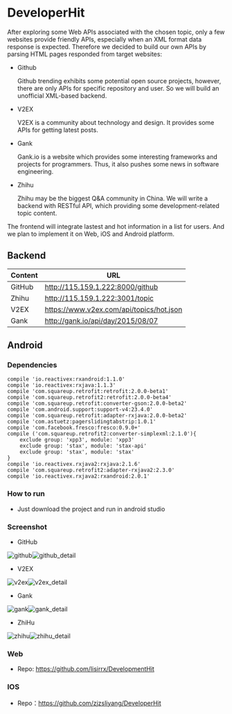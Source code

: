 # DeveloperHit

After exploring some Web APIs associated with the chosen topic, only a few websites provide friendly APIs, especially when an XML format data response is expected. Therefore we decided to build our own APIs by parsing HTML pages responded from target websites:

- Github

  Github trending exhibits some potential open source projects, however, there are only APIs for specific repository and user. So we will build an unofficial XML-based backend.

- V2EX

  V2EX is a community about technology and design. It provides some APIs for getting latest posts.

- Gank

  Gank.io is a website which provides some interesting frameworks and projects for programmers. Thus, it also pushes some news in software engineering.

- Zhihu

  Zhihu may be the biggest Q&A community in China. We will write a backend with RESTful API, which providing some development-related topic content.

The frontend will integrate lastest and hot information in a list for users. And we plan to implement it on  Web, iOS and Android platform.

## Backend

| Content | URL                                      |
| ------- | ---------------------------------------- |
| GitHub  | http://115.159.1.222:8000/github         |
| Zhihu   | http://115.159.1.222:3001/topic          |
| V2EX    | https://www.v2ex.com/api/topics/hot.json |
| Gank    | http://gank.io/api/day/2015/08/07        |

## Android

### Dependencies

```
compile 'io.reactivex:rxandroid:1.1.0'
compile 'io.reactivex:rxjava:1.1.3'
compile 'com.squareup.retrofit:retrofit:2.0.0-beta1'
compile 'com.squareup.retrofit2:retrofit:2.0.0-beta4'
compile 'com.squareup.retrofit:converter-gson:2.0.0-beta2'
compile 'com.android.support:support-v4:23.4.0'
compile 'com.squareup.retrofit:adapter-rxjava:2.0.0-beta2'
compile 'com.astuetz:pagerslidingtabstrip:1.0.1'
compile 'com.facebook.fresco:fresco:0.9.0+'
compile ('com.squareup.retrofit2:converter-simplexml:2.1.0'){
    exclude group: 'xpp3', module: 'xpp3'
    exclude group: 'stax', module: 'stax-api'
    exclude group: 'stax', module: 'stax'
}
compile 'io.reactivex.rxjava2:rxjava:2.1.6'
compile 'com.squareup.retrofit2:adapter-rxjava2:2.3.0'
compile 'io.reactivex.rxjava2:rxandroid:2.0.1'
```

### How to run

- Just download the project and run in android studio

### Screenshot

- GitHub

![github](./img/github.png)![github_detail](./img/github_detail.png)

- V2EX

![v2ex](./img/v2ex.png)![v2ex_detail](./img/v2ex_detail.png)

- Gank

![gank](./img/gank.png)![gank_detail](./img/gank_detail.png)

- ZhiHu

![zhihu](./img/zhihu.png)![zhihu_detail](./img/zhihu_detail.png)

### Web

- Repo:  https://github.com/lisirrx/DevelopmentHit

### IOS

- Repo：https://github.com/zjzsliyang/DeveloperHit